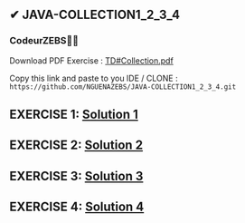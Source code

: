 ## ✔ JAVA-COLLECTION1_2_3_4
### CodeurZEBS👩‍💻
Download PDF Exercise : <a href="https://raw.githubusercontent.com/NGUENAZEBS/JAVA-COLLECTION1_2_3_4/a232806210a63d38a2eb253b305b84bf6f603858/TD%23Collection.pdf">TD#Collection.pdf</a>

 Copy this link and paste to you IDE / CLONE : ```https://github.com/NGUENAZEBS/JAVA-COLLECTION1_2_3_4.git```

## EXERCISE 1: <a href="https://github.com/NGUENAZEBS/JAVA-COLLECTION1_2_3_4/tree/main/src/main/java/com/nguenazebs/exercise1exercise2">Solution 1</a>
## EXERCISE 2: <a href="https://github.com/NGUENAZEBS/JAVA-COLLECTION1_2_3_4/tree/main/src/main/java/com/nguenazebs/exercise1exercise2">Solution 2</a>
## EXERCISE 3: <a href="https://github.com/NGUENAZEBS/JAVA-COLLECTION1_2_3_4/tree/main/src/main/java/com/nguenazebs/exercise3">Solution 3</a>
## EXERCISE 4: <a href="https://github.com/NGUENAZEBS/JAVA-COLLECTION1_2_3_4/blob/main/src/main/java/com/nguenazebs/exercise4/Test.java">Solution 4</a>

